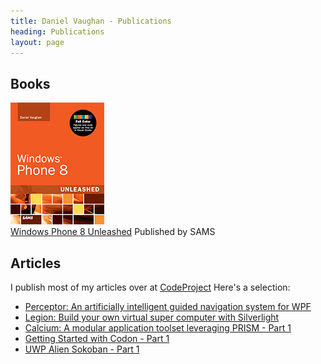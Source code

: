 ```yaml
---
title: Daniel Vaughan - Publications
heading: Publications
layout: page
---
```


## Books

![Windows Phone 8 Unleashed cover](/assets/images/WP8UnleashedSmallForBlogHomepage.png)  
[Windows Phone 8 Unleashed](http://www.amazon.com/gp/product/0672336898/ref=as_li_qf_sp_asin_il_tl?ie=UTF8&camp=1789&creative=9325&creativeASIN=0672336898&linkCode=as2&tag=danielvaughan-20) Published by SAMS

## Articles

I publish most of my articles over at [CodeProject](https://www.codeproject.com/Articles/DanielVaughan#Article)
Here's a selection:

* [Perceptor: An artificially intelligent guided navigation system for WPF](https://www.codeproject.com/Articles/34383/Perceptor-An-artificially-intelligent-guided-navig)
* [Legion: Build your own virtual super computer with Silverlight](https://www.codeproject.com/Articles/22433/Legion-Build-your-own-virtual-super-computer-with)
* [Calcium: A modular application toolset leveraging PRISM - Part 1](https://www.codeproject.com/Articles/36852/Calcium-A-modular-application-toolset-leveraging-P)
* [Getting Started with Codon - Part 1](https://www.codeproject.com/Articles/1179975/Getting-Started-with-Codon-Part)
* [UWP Alien Sokoban - Part 1](https://www.codeproject.com/Articles/1138427/UWP-Sokoban-Part)

